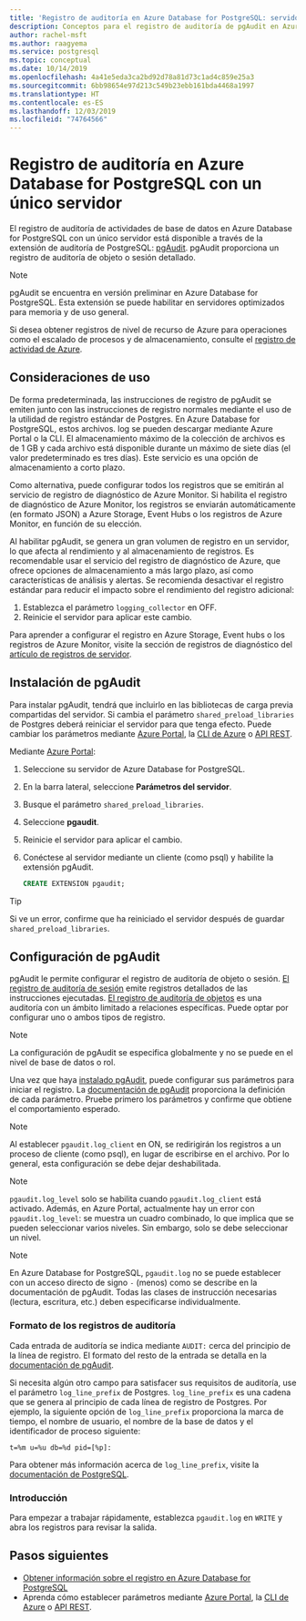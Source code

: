 ```yaml
---
title: 'Registro de auditoría en Azure Database for PostgreSQL: servidor único'
description: Conceptos para el registro de auditoría de pgAudit en Azure Database for PostgreSQL con un único servidor.
author: rachel-msft
ms.author: raagyema
ms.service: postgresql
ms.topic: conceptual
ms.date: 10/14/2019
ms.openlocfilehash: 4a41e5eda3ca2bd92d78a81d73c1ad4c859e25a3
ms.sourcegitcommit: 6bb98654e97d213c549b23ebb161bda4468a1997
ms.translationtype: HT
ms.contentlocale: es-ES
ms.lasthandoff: 12/03/2019
ms.locfileid: "74764566"
---
```

# <a name="audit-logging-in-azure-database-for-postgresql---single-server"></a>Registro de auditoría en Azure Database for PostgreSQL con un único servidor

El registro de auditoría de actividades de base de datos en Azure Database for PostgreSQL con un único servidor está disponible a través de la extensión de auditoría de PostgreSQL: [pgAudit](https://www.pgaudit.org/). pgAudit proporciona un registro de auditoría de objeto o sesión detallado.

> [!NOTE]
> pgAudit se encuentra en versión preliminar en Azure Database for PostgreSQL.
> Esta extensión se puede habilitar en servidores optimizados para memoria y de uso general.

Si desea obtener registros de nivel de recurso de Azure para operaciones como el escalado de procesos y de almacenamiento, consulte el [registro de actividad de Azure](../azure-monitor/platform/activity-logs-overview.md).

## <a name="usage-considerations"></a>Consideraciones de uso
De forma predeterminada, las instrucciones de registro de pgAudit se emiten junto con las instrucciones de registro normales mediante el uso de la utilidad de registro estándar de Postgres. En Azure Database for PostgreSQL, estos archivos. log se pueden descargar mediante Azure Portal o la CLI. El almacenamiento máximo de la colección de archivos es de 1 GB y cada archivo está disponible durante un máximo de siete días (el valor predeterminado es tres días). Este servicio es una opción de almacenamiento a corto plazo.

Como alternativa, puede configurar todos los registros que se emitirán al servicio de registro de diagnóstico de Azure Monitor. Si habilita el registro de diagnóstico de Azure Monitor, los registros se enviarán automáticamente (en formato JSON) a Azure Storage, Event Hubs o los registros de Azure Monitor, en función de su elección.

Al habilitar pgAudit, se genera un gran volumen de registro en un servidor, lo que afecta al rendimiento y al almacenamiento de registros. Es recomendable usar el servicio del registro de diagnóstico de Azure, que ofrece opciones de almacenamiento a más largo plazo, así como características de análisis y alertas. Se recomienda desactivar el registro estándar para reducir el impacto sobre el rendimiento del registro adicional:

   1. Establezca el parámetro `logging_collector` en OFF. 
   2. Reinicie el servidor para aplicar este cambio.

Para aprender a configurar el registro en Azure Storage, Event hubs o los registros de Azure Monitor, visite la sección de registros de diagnóstico del [artículo de registros de servidor](concepts-server-logs.md).

## <a name="installing-pgaudit"></a>Instalación de pgAudit

Para instalar pgAudit, tendrá que incluirlo en las bibliotecas de carga previa compartidas del servidor. Si cambia el parámetro `shared_preload_libraries` de Postgres deberá reiniciar el servidor para que tenga efecto. Puede cambiar los parámetros mediante [Azure Portal](howto-configure-server-parameters-using-portal.md), la [CLI de Azure](howto-configure-server-parameters-using-cli.md) o [API REST](/rest/api/postgresql/configurations/createorupdate).

Mediante [Azure Portal](https://portal.azure.com):

   1. Seleccione su servidor de Azure Database for PostgreSQL.
   2. En la barra lateral, seleccione **Parámetros del servidor**.
   3. Busque el parámetro `shared_preload_libraries`.
   4. Seleccione **pgaudit**.
   5. Reinicie el servidor para aplicar el cambio.

   6. Conéctese al servidor mediante un cliente (como psql) y habilite la extensión pgAudit.
      ```SQL
      CREATE EXTENSION pgaudit;
      ```

> [!TIP]
> Si ve un error, confirme que ha reiniciado el servidor después de guardar `shared_preload_libraries`.

## <a name="pgaudit-settings"></a>Configuración de pgAudit

pgAudit le permite configurar el registro de auditoría de objeto o sesión. [El registro de auditoría de sesión](https://github.com/pgaudit/pgaudit/blob/master/README.md#session-audit-logging) emite registros detallados de las instrucciones ejecutadas. [El registro de auditoría de objetos](https://github.com/pgaudit/pgaudit/blob/master/README.md#object-audit-logging) es una auditoría con un ámbito limitado a relaciones específicas. Puede optar por configurar uno o ambos tipos de registro. 

> [!NOTE]
> La configuración de pgAudit se especifica globalmente y no se puede en el nivel de base de datos o rol.

Una vez que haya [instalado pgAudit](#installing-pgaudit), puede configurar sus parámetros para iniciar el registro. La [documentación de pgAudit](https://github.com/pgaudit/pgaudit/blob/master/README.md#settings) proporciona la definición de cada parámetro. Pruebe primero los parámetros y confirme que obtiene el comportamiento esperado.

> [!NOTE]
> Al establecer `pgaudit.log_client` en ON, se redirigirán los registros a un proceso de cliente (como psql), en lugar de escribirse en el archivo. Por lo general, esta configuración se debe dejar deshabilitada.

> [!NOTE]
> `pgaudit.log_level` solo se habilita cuando `pgaudit.log_client` está activado. Además, en Azure Portal, actualmente hay un error con `pgaudit.log_level`: se muestra un cuadro combinado, lo que implica que se pueden seleccionar varios niveles. Sin embargo, solo se debe seleccionar un nivel. 

> [!NOTE]
> En Azure Database for PostgreSQL, `pgaudit.log` no se puede establecer con un acceso directo de signo `-` (menos) como se describe en la documentación de pgAudit. Todas las clases de instrucción necesarias (lectura, escritura, etc.) deben especificarse individualmente.

### <a name="audit-log-format"></a>Formato de los registros de auditoría
Cada entrada de auditoría se indica mediante `AUDIT:` cerca del principio de la línea de registro. El formato del resto de la entrada se detalla en la [documentación de pgAudit](https://github.com/pgaudit/pgaudit/blob/master/README.md#format).

Si necesita algún otro campo para satisfacer sus requisitos de auditoría, use el parámetro `log_line_prefix` de Postgres. `log_line_prefix` es una cadena que se genera al principio de cada línea de registro de Postgres. Por ejemplo, la siguiente opción de `log_line_prefix` proporciona la marca de tiempo, el nombre de usuario, el nombre de la base de datos y el identificador de proceso siguiente:

```
t=%m u=%u db=%d pid=[%p]:
```

Para obtener más información acerca de `log_line_prefix`, visite la [documentación de PostgreSQL](https://www.postgresql.org/docs/current/runtime-config-logging.html#GUC-LOG-LINE-PREFIX).

### <a name="getting-started"></a>Introducción
Para empezar a trabajar rápidamente, establezca `pgaudit.log` en `WRITE` y abra los registros para revisar la salida. 


## <a name="next-steps"></a>Pasos siguientes
- [Obtener información sobre el registro en Azure Database for PostgreSQL](concepts-server-logs.md)
- Aprenda cómo establecer parámetros mediante [Azure Portal](howto-configure-server-parameters-using-portal.md), la [CLI de Azure](howto-configure-server-parameters-using-cli.md) o [API REST](/rest/api/postgresql/configurations/createorupdate).
